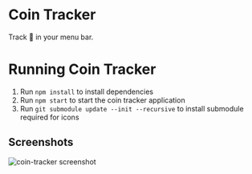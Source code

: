 # Coin Tracker

Track :money_with_wings: in your menu bar.

# Running Coin Tracker

1. Run `npm install` to install dependencies
1. Run `npm start` to start the coin tracker application
1. Run `git submodule update --init --recursive` to install submodule required for icons

## Screenshots

![coin-tracker screenshot](https://user-images.githubusercontent.com/342554/34344282-4bb72598-e9b2-11e7-97a1-81276c51440c.png)
